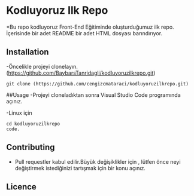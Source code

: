 # Kodluyoruz Ilk Repo

*Bu repo kodluyoruz Front-End Eğitiminde oluşturduğumuz ilk repo. İçerisinde bir adet README bir adet HTML dosyası barındırıyor.

## Installation 

-Öncelikle projeyi clonelayın.(https://github.com/BaybarsTanridagli/kodluyoruzilkrepo.git)

```
git clone (https://github.com/cengizcmataraci/kodluyoruzilkrepo.git)
```

##Usage 
-Projeyi cloneladıktan sonra Visual Studio Code programında açınız.

-Linux için 

```
cd kodluyoruzilkrepo
code.
```

## Contributing 

* Pull requestler kabul edilir.Büyük değişiklikler için , lütfen önce neyi değiştirmek istediğinizi tartışmak için bir konu açınız.

## Licence 
